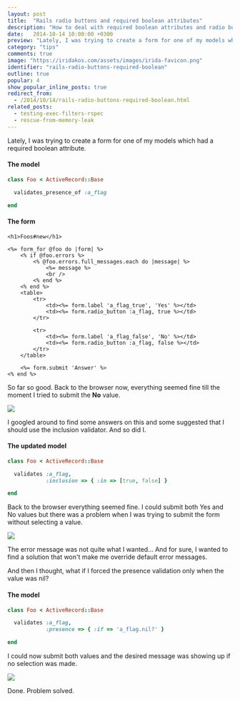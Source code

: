 ```yaml
---
layout: post
title:  "Rails radio buttons and required boolean attributes"
description: "How to deal with required boolean attributes and radio buttons in Ruby on Rails."
date:   2014-10-14 10:00:00 +0300
preview: "Lately, I was trying to create a form for one of my models which had a required boolean attribute."
category: "tips"
comments: true
image: "https://iridakos.com/assets/images/irida-favicon.png"
identifier: "rails-radio-buttons-required-boolean"
outline: true
popular: 4
show_popular_inline_posts: true
redirect_from:
  - /2014/10/14/rails-radio-buttons-required-boolean.html
related_posts:
  - testing-exec-filters-rspec
  - rescue-from-memory-leak
---
```


Lately, I was trying to create a form for one of my models which had a required boolean attribute.

#### The model

``` ruby
class Foo < ActiveRecord::Base

  validates_presence_of :a_flag

end
```

#### The form

``` erb
<h1>Foos#new</h1>

<%= form_for @foo do |form| %>
    <% if @foo.errors %>
        <% @foo.errors.full_messages.each do |message| %>
            <%= message %>
            <br />
        <% end %>
    <% end %>
    <table>
        <tr>
            <td><%= form.label 'a_flag_true', 'Yes' %></td>
            <td><%= form.radio_button :a_flag, true %></td>
        </tr>

        <tr>
            <td><%= form.label 'a_flag_false', 'No' %></td>
            <td><%= form.radio_button :a_flag, false %></td>
        </tr>
    </table>

    <%= form.submit 'Answer' %>
<% end %>
```

So far so good.
Back to the browser now, everything seemed fine till the moment I tried to submit the **No** value.

![](https://1.bp.blogspot.com/-X73vr-AiqOk/VN70XfW0AXI/AAAAAAAABAY/F6o4ZzhrcAk/s1600/no-blank-error.png)

I googled around to find some answers on this and some suggested that I should use the inclusion validator. And so did I.

#### The updated model

``` ruby
class Foo < ActiveRecord::Base

  validates :a_flag,
            :inclusion => { :in => [true, false] }

end
```

Back to the browser everything seemed fine. I could submit both Yes and No values but there was a problem when I was trying to submit the form without selecting a value.

![](https://1.bp.blogspot.com/-EXTVFLg_Ht0/VN743cdp_GI/AAAAAAAABAw/E1WrcVJGagY/s1600/nil-list-error.png)

The error message was not quite what I wanted... And for sure, I wanted to find a solution that won't make me override default error messages.

And then I thought, what if I forced the presence validation only when the value was nil?

#### The model

``` ruby
class Foo < ActiveRecord::Base

  validates :a_flag,
            :presence => { :if => 'a_flag.nil?' }

end
```

I could now submit both values and the desired message was showing up if no selection was made.

![](https://1.bp.blogspot.com/-0XoIwnwcmCo/VN78ZLVK-kI/AAAAAAAABBQ/fK8PVq3pSfA/s1600/solution.png)

Done. Problem solved.
